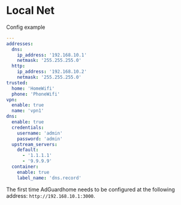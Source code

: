 # Local Net

Config example

```yaml
---
addresses:
  dns:
    ip_address: '192.168.10.1'
    netmask: '255.255.255.0'
  http:
    ip_address: '192.168.10.2'
    netmask: '255.255.255.0'
trusted:
  home: 'HomeWifi'
  phone: 'PhoneWifi'
vpn:
  enable: true
  name: 'vpn1'
dns:
  enable: true
  credentials:
    username: 'admin'
    password: 'admin'
  upstream_servers:
    default:
      - '1.1.1.1'
      - '9.9.9.9'
  container:
    enable: true
    label_name: 'dns.record'
```

The first time AdGuardhome needs to be configured at the following address: `http://192.168.10.1:3000`.

